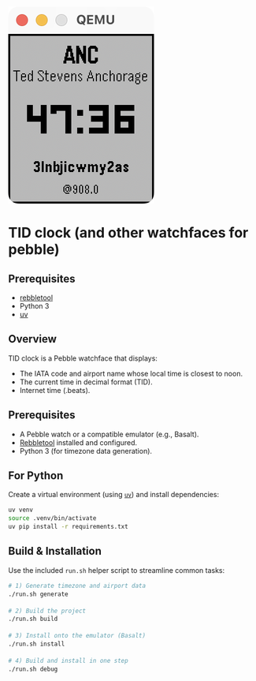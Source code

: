 ![screenshot](screenshot.png)

# TID clock (and other watchfaces for pebble)

## Prerequisites
- [rebbletool](https://github.com/richinfante/rebbletool)
- Python 3
- [uv](https://github.com/astral-sh/uv?tab=readme-ov-file#installation)
## Overview

TID clock is a Pebble watchface that displays:

- The IATA code and airport name whose local time is closest to noon.
- The current time in decimal format (TID).
- Internet time (.beats).

## Prerequisites

- A Pebble watch or a compatible emulator (e.g., Basalt).
- [Rebbletool](https://github.com/richinfante/rebbletool) installed and configured.
- Python 3 (for timezone data generation).


## For Python

Create a virtual environment (using [`uv`](https://github.com/astral-sh/uv?tab=readme-ov-file#installation)) and install dependencies:

```bash
uv venv
source .venv/bin/activate
uv pip install -r requirements.txt
```

## Build & Installation

Use the included `run.sh` helper script to streamline common tasks:

```bash
# 1) Generate timezone and airport data
./run.sh generate

# 2) Build the project
./run.sh build

# 3) Install onto the emulator (Basalt)
./run.sh install

# 4) Build and install in one step
./run.sh debug
```
